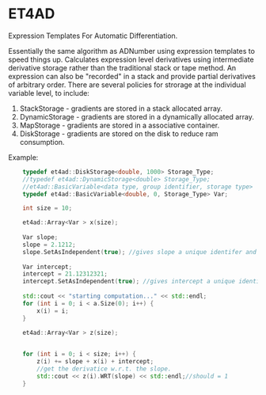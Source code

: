 ET4AD
=====

Expression Templates For Automatic Differentiation. 


Essentially the same algorithm as ADNumber using expression templates to speed things up. Calculates expression level derivatives using intermediate derivative storage rather than the traditional stack or tape method. An expression can also be "recorded" in a stack and provide partial derivatives of arbitrary order. There are several policies for strorage at the individual variable level, to include:

1. StackStorage   - gradients are stored in a stack allocated array.
2. DynamicStorage - gradients are stored in a dynamically allocated array.
3. MapStorage     - gradients are stored in a associative container.
3. DiskStorage    - gradients are stored on the disk to reduce ram consumption.

Example:

```cpp
    typedef et4ad::DiskStorage<double, 1000> Storage_Type;
    //typedef et4ad::DynamicStorage<double> Storage_Type;
    //et4ad::BasicVariable<data type, group identifier, storage type>                      
    typedef et4ad::BasicVariable<double, 0, Storage_Type> Var;

    int size = 10;

    et4ad::Array<Var > x(size);
    
    Var slope;
    slope = 2.1212;
    slope.SetAsIndependent(true); //gives slope a unique identifer and stops it from recording derivative info.
    
    Var intercept;
    intercept = 21.12312321;
    intercept.SetAsIndependent(true); //gives intercept a unique identifer and stops it from recording derivative info.
    
    std::cout << "starting computation..." << std::endl;
    for (int i = 0; i < a.Size(0); i++) {
        x(i) = i;
    }

    et4ad::Array<Var > z(size);
    

    for (int i = 0; i < size; i++) {
        z(i) += slope + x(i) + intercept;
        //get the derivatice w.r.t. the slope.
        std::cout << z(i).WRT(slope) << std::endl;//should = 1
    }
```
